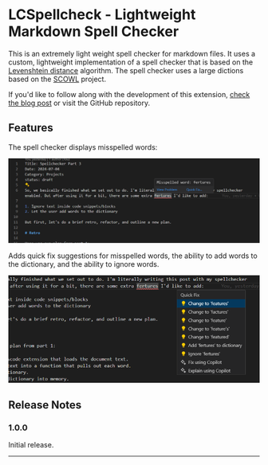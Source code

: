 # LCSpellcheck - Lightweight Markdown Spell Checker

This is an extremely light weight spell checker for markdown files. It uses a custom, lightweight implementation of a spell checker that is based on the [Levenshtein distance](https://en.wikipedia.org/wiki/Levenshtein_distance) algorithm. The spell checker uses a large dictions based on the [SCOWL](http://wordlist.aspell.net/) project.

If you'd like to follow along with the development of this extension, [check the blog post](https://www.limitedcompute.com/spellchecker-pt-1) or visit the GitHub repository.

## Features

The spell checker displays misspelled words:

![Displays misspelled words](images/fertures.png)

Adds quick fix suggestions for misspelled words, the ability to add words to the dictionary, and the ability to ignore words.

![Displays quick fix](images/quickfix.png)


## Release Notes

### 1.0.0

Initial release.

---